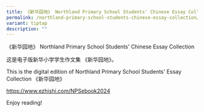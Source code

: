 ```yaml
---
title: 《新华园地》 Northland Primary School Students' Chinese Essay Collection
permalink: /northland-primary-school-students-chinese-essay-collection/
variant: tiptap
description: ""
---
```

<p>《新华园地》 Northland Primary School Students' Chinese Essay Collection</p>
<p>这是电子版新华小学学生作文集 《新华园地》。</p>
<p>This is the digital edition of Northland Primary School Students' Essay
Collection 《新华园地》</p>
<p><a href="https://www.ezhishi.com/NPSebook2024" rel="noopener noreferrer nofollow" target="_blank">https://www.ezhishi.com/NPSebook2024</a>
</p>
<p>Enjoy reading!</p>